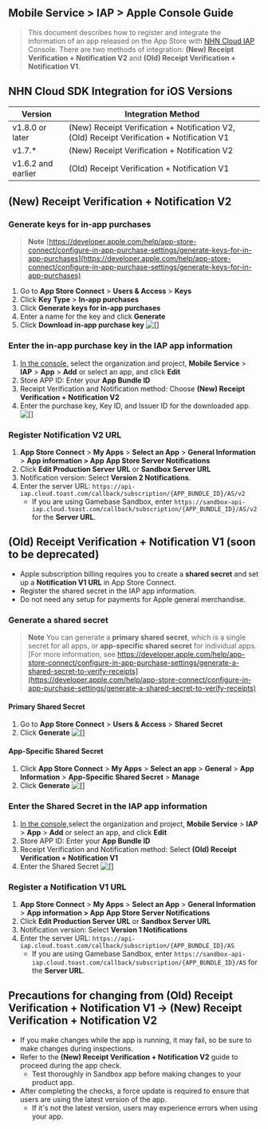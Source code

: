 ## Mobile Service > IAP > Apple Console Guide

> This document describes how to register and integrate the information of an app released on the App Store with [NHN Cloud IAP](https://docs.nhncloud.com/ko/Mobile%20Service/IAP/ko/Overview/) Console.
There are two methods of integration: **(New) Receipt Verification + Notification V2** and **(Old) Receipt Verification + Notification V1**.

## NHN Cloud SDK Integration for iOS Versions
| Version        | Integration Method                                                                         |
|-----------|--------------------------------------------------------------------------------------------|
| v1.8.0 or later | (New) Receipt Verification + Notification V2, (Old) Receipt Verification + Notification V1 |
| v1.7.*    | (New) Receipt Verification + Notification V2                                               |
| v1.6.2 and earlier | (Old) Receipt Verification + Notification V1                                               |


## (New) Receipt Verification + Notification V2
### Generate keys for in-app purchases
> **Note**
[https://developer.apple.com/help/app-store-connect/configure-in-app-purchase-settings/generate-keys-for-in-app-purchases](https://developer.apple.com/help/app-store-connect/configure-in-app-purchase-settings/generate-keys-for-in-app-purchases)

1. Go to **App Store Connect** > **Users & Access** > **Keys** 
2. Click **Key Type** > **In-app purchases** 
3. Click **Generate keys for in-app purchases** 
4. Enter a name for the key and click **Generate** 
5. Click **Download in-app purchase key** 
![[]](http://static.toastoven.net/prod_iap/iap-console-apple-in-app-purchase-key.png)

### Enter the in-app purchase key in the IAP app information
1. [In the console,](https://console.nhncloud.com) select the organization and project, **Mobile Service** > **IAP** > **App** > **Add** or select an app, and click **Edit**
2. Store APP ID: Enter your **App Bundle ID** 
3. Receipt Verification and Notification method: Choose **(New) Receipt Verification + Notification V2** 
4. Enter the purchase key, Key ID, and Issuer ID for the downloaded app.
![[]](http://static.toastoven.net/prod_iap/iap-console-apple-edit-v2.png)

### Register Notification V2 URL
1. **App Store Connect** > **My Apps** > **Select an App** > **General Information** > **App information > App** **App Store Server Notifications**
2. Click **Edit Production Server URL** or **Sandbox Server URL** 
3. Notification version: Select **Version 2 Notifications**.
4. Enter the server URL: `https://api-iap.cloud.toast.com/callback/subscription/{APP_BUNDLE_ID}/AS/v2` 
    - If you are using Gamebase Sandbox, enter `https://sandbox-api-iap.cloud.toast.com/callback/subscription/{APP_BUNDLE_ID}/AS/v2` for the **Server URL**.

## (Old) Receipt Verification + Notification V1 (soon to be deprecated)
- Apple subscription billing requires you to create a **shared secret** and set up a **Notification V1 URL** in App Store Connect.
- Register the shared secret in the IAP app information.
- Do not need any setup for payments for Apple general merchandise.

### Generate a shared secret
> **Note**
You can generate a **primary shared secret**, which is a single secret for all apps, or **app-specific shared secret** for individual apps.
[For more information, see https://developer.apple.com/help/app-store-connect/configure-in-app-purchase-settings/generate-a-shared-secret-to-verify-receipts](https://developer.apple.com/help/app-store-connect/configure-in-app-purchase-settings/generate-a-shared-secret-to-verify-receipts)

#### Primary Shared Secret
1. Go to **App Store Connect** > **Users & Access** > **Shared Secret**
2. Click **Generate** 
![[]](http://static.toastoven.net/prod_iap/iap-console-apple-primary-shared-secret.png)

#### App-Specific Shared Secret
1. Click **App Store Connect** > **My Apps** > **Select an app** > **General** > **App Information** > **App-Specific Shared Secret** > **Manage** 
2. Click **Generate** 
![[]](http://static.toastoven.net/prod_iap/iap-console-apple-app-specific-shared-secret.png)

### Enter the Shared Secret in the IAP app information
1. [In the console,](https://console.nhncloud.com)select the organization and project, **Mobile Service** > **IAP** > **App** > **Add** or select an app, and click **Edit**
2. Store APP ID: Enter your **App Bundle ID** 
3. Receipt Verification and Notification method: Select **(Old) Receipt Verification + Notification V1**
4. Enter the Shared Secret
![[]](http://static.toastoven.net/prod_iap/iap-console-apple-edit-v1.png)

### Register a Notification V1 URL
1. **App Store Connect** > **My Apps** > **Select an App** > **General Information** > **App information > App** **App Store Server Notifications**
2. Click **Edit Production Server URL** or **Sandbox Server URL** 
3. Notification version: Select **Version 1 Notifications**
4. Enter the server URL: `https://api-iap.cloud.toast.com/callback/subscription/{APP_BUNDLE_ID}/AS`
    - If you are using Gamebase Sandbox, enter `https://sandbox-api-iap.cloud.toast.com/callback/subscription/{APP_BUNDLE_ID}/AS` for the **Server URL**.

## Precautions for changing from (Old) Receipt Verification + Notification V1 → (New) Receipt Verification + Notification V2
- If you make changes while the app is running, it may fail, so be sure to make changes during inspections.
- Refer to the **(New) Receipt Verification + Notification V2** guide to proceed during the app check.
    - Test thoroughly in Sandbox app before making changes to your product app.
- After completing the checks, a force update is required to ensure that users are using the latest version of the app.
    - If it's not the latest version, users may experience errors when using your app.
